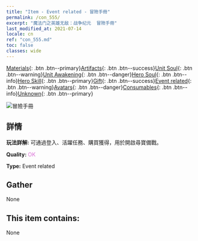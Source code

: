 ```yaml
---
title: "Item - Event related - 冒險手冊"
permalink: /con_555/
excerpt: "魔法门之英雄无敌：战争纪元  冒險手冊"
last_modified_at: 2021-07-14
locale: cn
ref: "con_555.md"
toc: false
classes: wide
---
```

 [Materials](/ItemsCN/){: .btn .btn--primary}[Artifacts](/ItemsCN/Artifacts/){: .btn .btn--success}[Unit Soul](/ItemsCN/UnitSoul/){: .btn .btn--warning}[Unit Awakening](/ItemsCN/UnitAwakening/){: .btn .btn--danger}[Hero Soul](/ItemsCN/HeroSoul/){: .btn .btn--info}[Hero Skill](/ItemsCN/HeroSkill/){: .btn .btn--primary}[Gift](/ItemsCN/Gift/){: .btn .btn--success}[Event related](/ItemsCN/Events/){: .btn .btn--warning}[Avatars](/ItemsCN/Avatars/){: .btn .btn--danger}[Consumables](/ItemsCN/Consumables/){: .btn .btn--info}[Unknown](/ItemsCN/Unknown/){: .btn .btn--primary}

 ![冒險手冊](/images/t/i_10041.png)

## 詳情
 **玩法詳解:** 可通過登入、活躍任務、購買獲得，用於開啟尋寶備戰。

 **Quality:** <span style="color: #DA70D6">OK</span>

 **Type:** Event related

## Gather

  None

## This item contains:

  None

